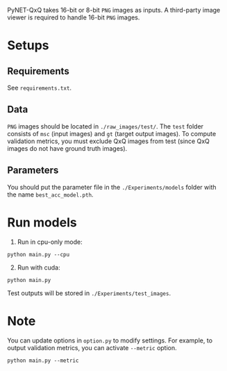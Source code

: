 PyNET-QxQ takes 16-bit or 8-bit `PNG` images as inputs.
A third-party image viewer is required to handle 16-bit `PNG` images.
 
# Setups
## Requirements
See `requirements.txt`.
     
## Data
`PNG` images should be located in `./raw_images/test/`.
The `test` folder consists of `msc` (input images) and `gt` (target output images).
To compute validation metrics, you must exclude QxQ images from test (since QxQ images do not have ground truth images).

## Parameters
You should put the parameter file in the `./Experiments/models` folder with the name `best_acc_model.pth`.

# Run models
1) Run in cpu-only mode:
```
python main.py --cpu
```

2) Run with cuda:
```
python main.py
```
Test outputs will be stored in `./Experiments/test_images`.

# Note
You can update options in `option.py` to modify settings.
For example, to output validation metrics, you can activate `--metric` option. 
```
python main.py --metric
```
